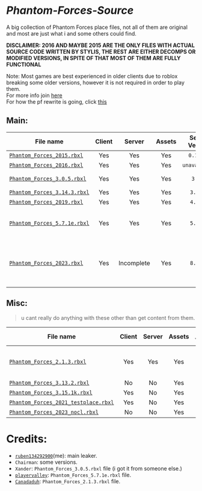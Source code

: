 # *Phantom-Forces-Source*

A big collection of Phantom Forces place files, not all of them are original and most are just what i and some others could find.

**DISCLAIMER: 2016 AND MAYBE 2015 ARE THE ONLY FILES WITH ACTUAL SOURCE CODE WRITTEN BY STYLIS, THE REST ARE EITHER DECOMPS OR MODIFIED VERSIONS, IN SPITE OF THAT MOST OF THEM ARE FULLY FUNCTIONAL**

Note: Most games are best experienced in older clients due to roblox breaking some older versions, however it is not required in order to play them.\
For more info join [here](https://discord.gg/xkKRHgAMrY)\
For how the pf rewrite is going, click [this](https://github.com/Iitozinnamon/PF-Rewrite)

## Main:

| File name | Client | Server | Assets | Server Version | Year | Note |
| --------- | :----: | :----: | :----: | :------------: | :--: | :--- |
| [`Phantom_Forces_2015.rbxl`](https://github.com/Iitozinnamon/Phantom-Forces-Source/raw/refs/heads/main/main/Phantom_Forces_2015.rbxl) | Yes | Yes | Yes | `0.14.4a` | 2015 |      |
| [`Phantom_Forces_2016.rbxl`](https://github.com/Iitozinnamon/Phantom-Forces-Source/raw/refs/heads/main/main/Phantom_Forces_2016.rbxl) | Yes | Yes | Yes | `unavailable` | 2016 |  |
| [`Phantom_Forces_3.0.5.rbxl`](https://github.com/Iitozinnamon/Phantom-Forces-Source/raw/refs/heads/main/main/Phantom_Forces_3.0.5.rbxl) | Yes | Yes | Yes | `3.0.5` | 2017 | Broken grenades. |
| [`Phantom_Forces_3.14.3.rbxl`](https://github.com/Iitozinnamon/Phantom-Forces-Source/raw/refs/heads/main/main/Phantom_Forces_3.14.3.rbxl) | Yes | Yes | Yes | `3.14.3` | 2018 |     |
| [`Phantom_Forces_2019.rbxl`](https://github.com/Iitozinnamon/Phantom-Forces-Source/raw/refs/heads/main/main/Phantom_Forces_2019.rbxl) | Yes | Yes | Yes | `4.7.1k` | 2019 |       |
| [`Phantom_Forces_5.7.1e.rbxl`](https://github.com/Iitozinnamon/Phantom-Forces-Source/raw/refs/heads/main/main/Phantom_Forces_5.7.1e.rbxl) | Yes | Yes | Yes | `5.7.1e` | 2022 | Kinda broken, might fix later. |
| [`Phantom_Forces_2023.rbxl`](https://github.com/Iitozinnamon/Phantom-Forces-Source/raw/refs/heads/main/main/Phantom_Forces_2023.rbxl) | Yes | Incomplete | Yes | `8.0.1f` | 2023 | Incomplete server and will be rebuilt eventually, decomp |

## Misc:

> u cant really do anything with these other than get content from them.

| File name | Client | Server | Assets | Server Version | Year | Note |
| --------- | :----: | :----: | :----: | :------------: | :--: | :--- |
| [`Phantom_Forces_2.1.3.rbxl`](https://github.com/Iitozinnamon/Phantom-Forces-Source/raw/refs/heads/main/main/Phantom_Forces_2.1.3.rbxl) | Yes | Yes | Yes | `2.1.3` | 2017 | Extremely broken, unions dont port over correctly (https://github.com/Iitozinnamon/Phantom-Forces-Source/issues/3). |
| [`Phantom_Forces_3.13.2.rbxl`](https://github.com/Iitozinnamon/Phantom-Forces-Source/raw/refs/heads/main/main/Phantom_Forces_3.13.2.rbxl) | No | No | Yes | `3.13.2` | 2018 | Decomp |
| [`Phantom_Forces_3.15.1k.rbxl`](https://github.com/Iitozinnamon/Phantom-Forces-Source/raw/refs/heads/main/main/Phantom_Forces_3.15.1k.rbxl) | Yes | No | Yes | `3.15.1k` | 2018 | Decomp |
| [`Phantom_Forces_2021_testplace.rbxl`](https://github.com/Iitozinnamon/Phantom-Forces-Source/raw/refs/heads/main/main/Phantom_Forces_2021_testplace.rbxl) | Yes | No | Yes | `5.6.1` | 2021 | Shitty decomp |
| [`Phantom_Forces_2023_nocl.rbxl`](https://github.com/Iitozinnamon/Phantom-Forces-Source/raw/refs/heads/main/main/Phantom_Forces_2023_nocl.rbxl) | No | No | Yes | `8.0.0m` | 2023 | Decomp |

# Credits:
- [`ruben134292900`](https://github.com/ruben134292900)(me): main leaker.
- `Chairman`: some versions.
- `Xander`: `Phantom_Forces_3.0.5.rbxl` file (i got it from someone else.)
- [`playervalley`](https://github.com/playervalley): `Phantom_Forces_5.7.1e.rbxl` file.
- [`Canadaduh`](https://github.com/Canadaduh): `Phantom_Forces_2.1.3.rbxl` file.
